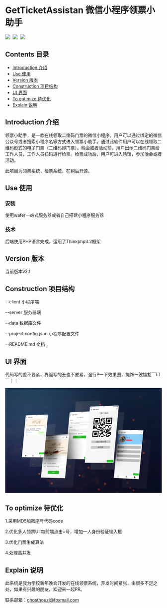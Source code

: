 # GetTicketAssistan 微信小程序领票小助手

![](https://img.shields.io/badge/language-javascript-orange.svg)&nbsp;
![](https://img.shields.io/badge/language-php-green.svg)&nbsp;
![](https://img.shields.io/badge/release-v2.1-blue.svg)

## Contents 目录
- [Introduction 介绍](#Introduction)
- [Use 使用](#Use)
- [Version 版本](#Version)
- [Construction 项目结构](#Construction)
- [UI 界面](#UI)
- [To optimize 待优化](#To)
- [Explain 说明](#Explain)

<a name="Introduction"></a>
## Introduction 介绍
领票小助手，是一款在线领取二维码门票的微信小程序。用户可以通过绑定的微信公众号或者搜索小程序名等方式进入领票小助手。通过此软件用户可以在线领取二维码形式的电子门票（二维码即门票）。晚会或者活动前，用户出示二维码门票给工作人员，工作人员扫码进行检票。检票成功后，用户可进入场馆，参加晚会或者活动。

此项目为领票系统，检票系统，在稍后开源。

<a name="Use"></a>
## Use 使用
### 安装 
使用wafer一站式服务器或者自己搭建小程序服务器

### 技术 
后端使用PHP语言完成，运用了Thinkphp3.2框架

<a name="Version"></a>
## Version 版本
当前版本v2.1

<a name="Construction"></a>
## Construction 项目结构
--client  小程序端

--server  服务器端

--data  数据库文件 

--project.config.json  小程序配置文件

--README.md  文档

<a name="UI"></a>
## UI 界面
代码写的差不要紧，界面写的丑也不要紧，强行P一下效果图，掩饰一波尴尬￣□￣｜｜

![](https://github.com/Mr-houzi/GetTicketAssistant/blob/master/doc/UI-render.jpg)

<a name="To"></a>
## To optimize 待优化
1.采用MD5加密座号代码code

2.优化多人领票UI
每前端点击+号，增加一人身份验证输入框

3.优化门票生成算法

4.处理高并发

<a name="Explain"></a>
## Explain 说明
此系统是我为学校新年晚会开发的在线领票系统，开发时间紧张，由很多不足之处，如果有兴趣的朋友，欢迎来一起PR。

联系邮箱：ghosthouzi@foxmail.com